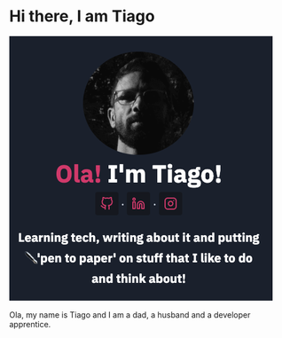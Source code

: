 # Hi there, I am Tiago

![](content/images/meavatar.png)

Ola, my name is Tiago and I am a dad, a husband and a developer apprentice.






